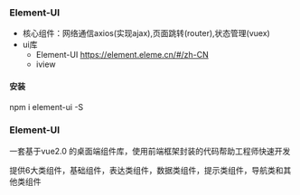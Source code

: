 
### Element-UI
- 核心组件：网络通信axios(实现ajax),页面跳转(router),状态管理(vuex)
- ui库
    - Element-UI https://element.eleme.cn/#/zh-CN
    - iview

#### 安装
npm i element-ui -S

### Element-UI
一套基于vue2.0 的桌面端组件库，使用前端框架封装的代码帮助工程师快速开发

提供6大类组件，基础组件，表达类组件，数据类组件，提示类组件，导航类和其他类组件







